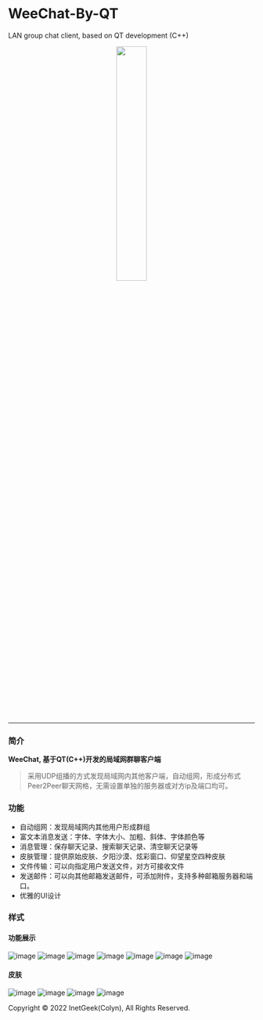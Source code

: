 # WeeChat-By-QT
 LAN group chat client, based on QT development (C++)
<div align="center">
 <img src="https://user-images.githubusercontent.com/42563262/200002086-20e21ae9-58f6-4d24-84eb-a2bf7571a84a.png" width="35%" height="35%"/>
</div>
<hr/>

### 简介
**WeeChat, 基于QT(C++)开发的局域网群聊客户端**
>采用UDP组播的方式发现局域网内其他客户端，自动组网，形成分布式Peer2Peer聊天网格，无需设置单独的服务器或对方ip及端口均可。

### 功能
- 自动组网：发现局域网内其他用户形成群组
- 富文本消息发送：字体、字体大小、加粗、斜体、字体颜色等
- 消息管理：保存聊天记录、搜索聊天记录、清空聊天记录等
- 皮肤管理：提供原始皮肤、夕阳沙漠、炫彩窗口、仰望星空四种皮肤
- 文件传输：可以向指定用户发送文件，对方可接收文件
- 发送邮件：可以向其他邮箱发送邮件，可添加附件，支持多种邮箱服务器和端口。
- 优雅的UI设计

### 样式
#### 功能展示
![image](https://user-images.githubusercontent.com/42563262/200006074-b1878880-ed47-4001-805a-ecc6897259d9.png)
![image](https://user-images.githubusercontent.com/42563262/200006364-14144768-521a-4a15-97cc-9cb2bd9df476.png)
![image](https://user-images.githubusercontent.com/42563262/200006574-bbf55622-dbce-490a-8d16-21a862107759.png)
![image](https://user-images.githubusercontent.com/42563262/200006663-3ce1301b-6c64-403d-bfd3-f20fca204e0f.png)
![image](https://user-images.githubusercontent.com/42563262/200006722-5c1de8fa-a99a-4190-82d5-473bed001aa8.png)
![image](https://user-images.githubusercontent.com/42563262/200006852-0a6d4084-0533-403e-9bf9-19d97140d5d0.png)
![image](https://user-images.githubusercontent.com/42563262/200006903-d574a6ab-d00b-4be4-99d7-3d3468b5d344.png)

#### 皮肤
![image](https://user-images.githubusercontent.com/42563262/200007230-27680991-ff53-463c-add1-a353778f16ab.png)
![image](https://user-images.githubusercontent.com/42563262/200007257-e9169dba-b107-44d7-985f-9aa260877765.png)
![image](https://user-images.githubusercontent.com/42563262/200007288-e5a7404d-4fcd-4be6-b23e-6828918e6d91.png)
![image](https://user-images.githubusercontent.com/42563262/200007315-b9d87848-a8f0-477b-8a6c-e9c1e6676980.png)

Copyright © 2022 InetGeek(Colyn), All Rights Reserved. 
